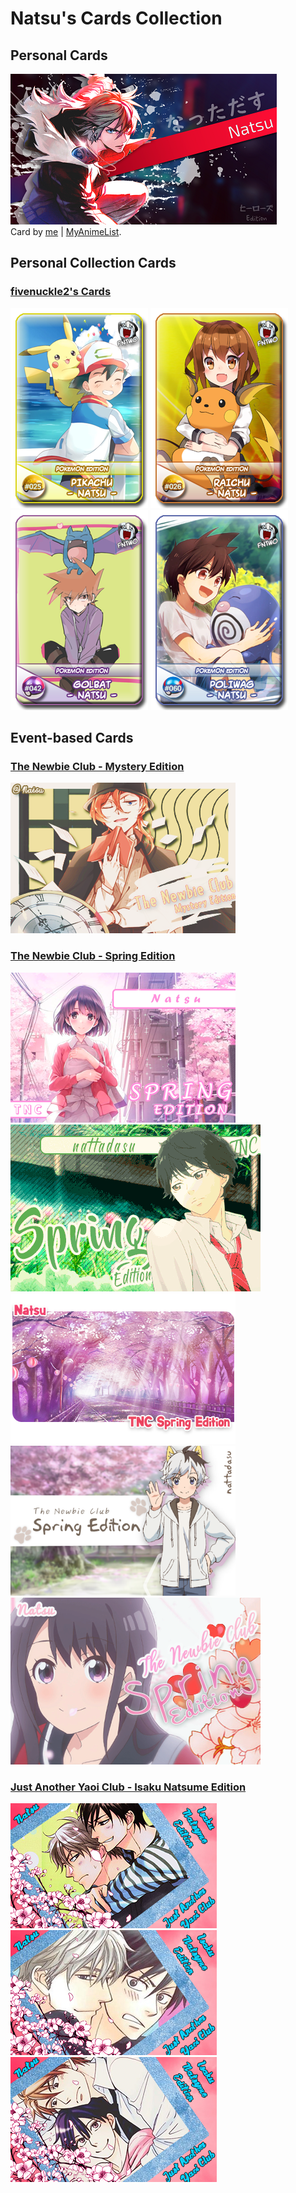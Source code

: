 # Natsu\'s Cards Collection

## Personal Cards
![card #1](SSS-1-r.png)<br />
Card by [me](https://github.com/nattadasu) | [MyAnimeList](https://myanimelist.net/profile/nattadasu).

## Personal Collection Cards
### [fivenuckle2\'s Cards](https://myanimelist.net/blog.php?eid=829898)
![025](fntwo042020/025.png) ![026](fntwo042020/026.png) ![042](fntwo042020/042.png) ![060](fntwo042020/060.png)

## Event-based Cards
### [The Newbie Club - Mystery Edition](https://myanimelist.net/forum/?topicid=1835337)
![V1sion](tnc042020/V1sion.png)
### [The Newbie Club - Spring Edition](https://myanimelist.net/forum/?topicid=1830956)
![Forbidden](tnc032020/Forbidden.png) ![Kymikx](tnc032020/Kymikx.gif) ![Naegi](tnc032020/Naegi.png) ![nattadasu](tnc032020/nattadasu.png) ![V1sion](tnc032020/V1sion.png)
### [Just Another Yaoi Club - Isaku Natsume Edition](url=https://myanimelist.net/forum/?topicid=1830559)
![Rod-1](jayc032020/Rodicilous-1.png) ![Rod-2](jayc032020/Rodicilous-2.png) ![Rod-3](jayc032020/Rodicilous-3.png)